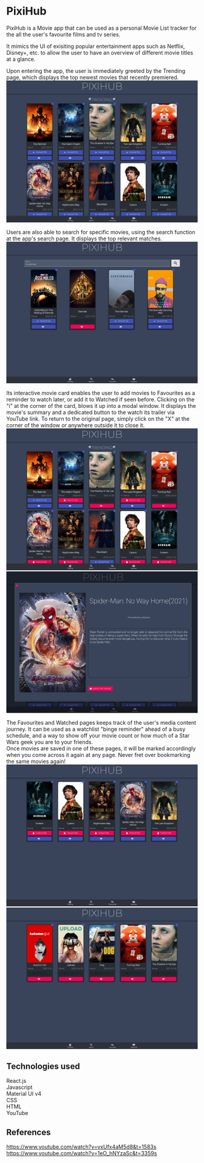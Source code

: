 # PixiHub

PixiHub is a Movie app that can be used as a personal Movie List tracker for the all the user's favourite films and tv series. 

It mimics the UI of exisiting popular entertainment apps such as Netflix, Disney+, etc. to allow the user to have an overview of different movie titles at a glance. 

Upon entering the app, the user is immediately greeted by the Trending page, which displays the top newest movies that recently premiered.
![CHEESE!](readmeimages/trending.PNG)

Users are also able to search for specific movies, using the search function at the app's search page. It displays the top relevant matches. 
![CHEESE!](readmeimages/search.PNG)

Its interactive movie card enables the user to add movies to Favourites as a reminder to watch later, or add it to Watched if seen before. Clicking on the "i" at the corner of the card, blows it up into a modal window. It displays the movie's summary and a dedicated button to the watch its trailer via YouTube link. To return to the original page, simply click on the "X" at the corner of the window or anywhere outside it to close it.
![CHEESE!](readmeimages/favwatchedbutton.PNG)
![CHEESE!](readmeimages/modal.PNG)

The Favourites and Watched pages keeps track of the user's media content journey. It can be used as a watchlist "binge reminder" ahead of a busy schedule, and a way to show off your movie count or how much of a Star Wars geek you are to your friends.<br />
Once movies are saved in one of these pages, it will be marked accordingly when you come across it again at any page. Never fret over bookmarking the same movies again!    
![CHEESE!](readmeimages/watchlist.PNG)
![CHEESE!](readmeimages/watched.PNG)

## Technologies used
React.js <br />
Javascript <br />
Material UI v4 <br />
CSS <br />
HTML <br />
YouTube <br />

## References
https://www.youtube.com/watch?v=vxUfx4aM5d8&t=1583s <br />
https://www.youtube.com/watch?v=1eO_hNYzaSc&t=3359s

